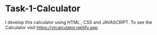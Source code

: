 # Task-1-Calculator
I develop this calculator using HTML , CSS and JAVASCRIPT. To see the Calculator visit https://vtcalculator.netlify.app 

